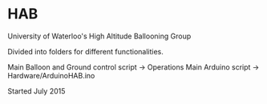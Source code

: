 # HAB
University of Waterloo's High Altitude Ballooning Group

Divided into folders for different functionalities.

Main Balloon and Ground control script -> Operations
Main Arduino script -> Hardware/ArduinoHAB.ino

Started July 2015
